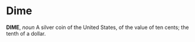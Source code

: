 # Dime

**DIME**, _noun_ A silver coin of the United States, of the value of ten cents; the tenth of a dollar.